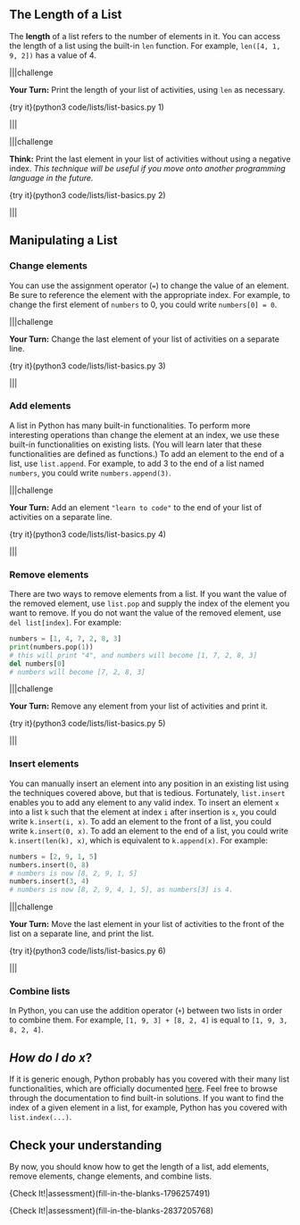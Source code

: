 ## The Length of a List

The **length** of a list refers to the number of elements in it. You can access the length of a list using the built-in `len` function. For example, `len([4, 1, 9, 2])` has a value of 4.

|||challenge

**Your Turn:** Print the length of your list of activities, using `len` as necessary.

{try it}(python3 code/lists/list-basics.py 1)

|||

|||challenge

**Think:** Print the last element in your list of activities without using a negative index. _This technique will be useful if you move onto another programming language in the future._

{try it}(python3 code/lists/list-basics.py 2)

|||

## Manipulating a List

<!-- What might you want to do to a list? You might want to add elements to the end, insert elements at the front, remove an element at an index, merge two lists, and check if an item exists in the list. All of these operations are easy to achieve with Python. -->

### Change elements

You can use the assignment operator (`=`) to change the value of an element. Be sure to reference the element with the appropriate index. For example, to change the first element of `numbers` to 0, you could write `numbers[0] = 0`.

|||challenge

**Your Turn:** Change the last element of your list of activities on a separate line.

{try it}(python3 code/lists/list-basics.py 3)

|||

### Add elements

A list in Python has many built-in functionalities. To perform more interesting operations than change the element at an index, we use these built-in functionalities on existing lists. (You will learn later that these functionalities are defined as functions.) To add an element to the end of a list, use `list.append`. For example, to add 3 to the end of a list named `numbers`, you could write `numbers.append(3)`.

|||challenge

**Your Turn:** Add an element `"learn to code"` to the end of your list of activities on a separate line.

{try it}(python3 code/lists/list-basics.py 4)

|||

### Remove elements

There are two ways to remove elements from a list. If you want the value of the removed element, use `list.pop` and supply the index of the element you want to remove. If you do not want the value of the removed element, use `del list[index]`. For example:

```python
numbers = [1, 4, 7, 2, 8, 3]
print(numbers.pop(1))
# this will print "4", and numbers will become [1, 7, 2, 8, 3]
del numbers[0]
# numbers will become [7, 2, 8, 3]
```

|||challenge

**Your Turn:** Remove any element from your list of activities and print it.

{try it}(python3 code/lists/list-basics.py 5)

|||

### Insert elements

You can manually insert an element into any position in an existing list using the techniques covered above, but that is tedious. Fortunately, `list.insert` enables you to add any element to any valid index. To insert an element `x` into a list `k` such that the element at index `i` after insertion is `x`, you could write `k.insert(i, x)`. To add an element to the front of a list, you could write `k.insert(0, x)`. To add an element to the end of a list, you could write `k.insert(len(k), x)`, which is equivalent to `k.append(x)`. For example:

```python
numbers = [2, 9, 1, 5]
numbers.insert(0, 8)
# numbers is now [8, 2, 9, 1, 5]
numbers.insert(3, 4)
# numbers is now [8, 2, 9, 4, 1, 5], as numbers[3] is 4.
```

|||challenge

**Your Turn:** Move the last element in your list of activities to the front of the list on a separate line, and print the list.

{try it}(python3 code/lists/list-basics.py 6)

|||

### Combine lists

In Python, you can use the addition operator (`+`) between two lists in order to combine them. For example, `[1, 9, 3] + [8, 2, 4]` is equal to `[1, 9, 3, 8, 2, 4]`. 

## _How do I do $x$_?

If it is generic enough, Python probably has you covered with their many list functionalities, which are officially documented [here](https://docs.python.org/3/library/stdtypes.html#list). Feel free to browse through the documentation to find built-in solutions. If you want to find the index of a given element in a list, for example, Python has you covered with `list.index(...)`.

## Check your understanding

By now, you should know how to get the length of a list, add elements, remove elements, change elements, and combine lists.

{Check It!|assessment}(fill-in-the-blanks-1796257491)

{Check It!|assessment}(fill-in-the-blanks-2837205768)